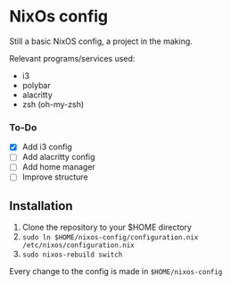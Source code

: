 # NixOs config

Still a basic NixOS config, a project in the making.

Relevant programs/services used:
- i3
- polybar
- alacritty
- zsh (oh-my-zsh)

### To-Do
- [X] Add i3 config
- [ ] Add alacritty config
- [ ] Add home manager
- [ ] Improve structure

## Installation

1. Clone the repository to your $HOME directory
2. `sudo ln $HOME/nixos-config/configuration.nix /etc/nixos/configuration.nix`
3. `sudo nixos-rebuild switch`

Every change to the config is made in `$HOME/nixos-config`
